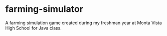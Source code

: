 # farming-simulator
A farming simulation game created during my freshman year at Monta Vista High School for Java class.
